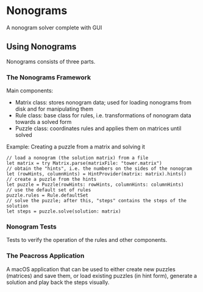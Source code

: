 # Nonograms
A nonogram solver complete with GUI

## Using Nonograms
Nonograms consists of three parts.

### The Nonograms Framework
Main components:

* Matrix class: stores nonogram data; used for loading nonograms from disk and for manipulating them
* Rule class: base class for rules, i.e. transformations of nonogram data towards a solved form
* Puzzle class: coordinates rules and applies them on matrices until solved

Example: Creating a puzzle from a matrix and solving it

    // load a nonogram (the solution matrix) from a file
    let matrix = try Matrix.parse(matrixFile: "tower.matrix")
    // obtain the "hints", i.e. the numbers on the sides of the nonogram
    let (rowHints, columnHints) = HintProvider(matrix: matrix).hints()
    // create a puzzle from the hints
    let puzzle = Puzzle(rowHints: rowHints, columnHints: columnHints)    
    // use the default set of rules
    puzzle.rules = Rule.defaultSet
    // solve the puzzle; after this, "steps" contains the steps of the solution
    let steps = puzzle.solve(solution: matrix)

### Nonogram Tests
Tests to verify the operation of the rules and other components.

### The Peacross Application
A macOS application that can be used to either create new puzzles (matrices) and save them,
or load existing puzzles (in hint form), generate a solution and play back the steps
visually.
